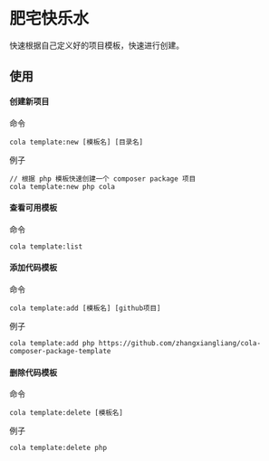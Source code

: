 # 肥宅快乐水

快速根据自己定义好的项目模板，快速进行创建。

## 使用
#### 创建新项目
命令
```
cola template:new [模板名] [目录名]
```

例子
```
// 根据 php 模板快速创建一个 composer package 项目
cola template:new php cola
```

#### 查看可用模板
命令
```
cola template:list
```

#### 添加代码模板

命令
```
cola template:add [模板名] [github项目]
```

例子
```
cola template:add php https://github.com/zhangxiangliang/cola-composer-package-template
```

#### 删除代码模板

命令
```
cola template:delete [模板名]
```

例子
```
cola template:delete php
```
